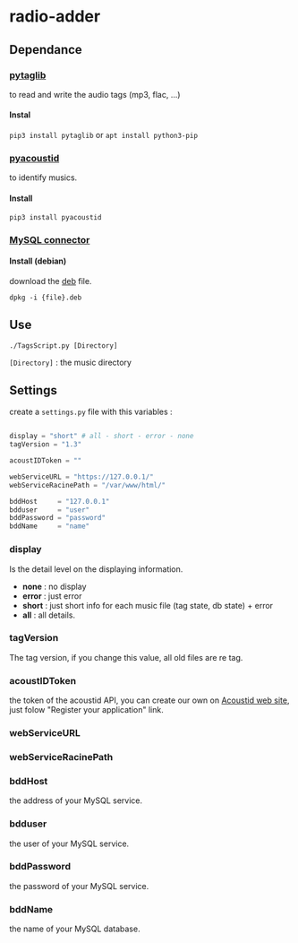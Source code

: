 # radio-adder

## Dependance

### [pytaglib](https://pypi.org/project/pytaglib/)

to read and write the audio tags (mp3, flac, ...)

#### Instal
	
`pip3 install pytaglib`
or
`apt install python3-pip`

### [pyacoustid](https://pypi.org/project/pyacoustid/)

to identify musics.

#### Install

`pip3 install pyacoustid`

### [MySQL connector](https://dev.mysql.com/doc/connector-python/en/)

#### Install (debian)

download the [deb](https://dev.mysql.com/downloads/connector/python/) file.

`dpkg -i {file}.deb`

## Use

`./TagsScript.py [Directory]`

`[Directory]` : the music directory 

## Settings

create a `settings.py` file with this variables : 

```python

display = "short" # all - short - error - none
tagVersion = "1.3"

acoustIDToken = ""

webServiceURL = "https://127.0.0.1/"
webServiceRacinePath = "/var/www/html/"

bddHost 	= "127.0.0.1"
bdduser 	= "user"
bddPassword = "password"
bddName 	= "name"

```

### display

Is the detail level on the displaying information.

- **none** : no display
- **error** : just error
- **short** : just short info for each music file (tag state, db state) + error
- **all** : all details.

### tagVersion

The tag version, if you change this value, all old files are re tag.

### acoustIDToken

the token of the acoustid API, you can create our own on [Acoustid web site](https://acoustid.org/), just folow "Register your application" link.

### webServiceURL

### webServiceRacinePath

### bddHost

the address of your MySQL service.

### bdduser

the user of your MySQL service.

### bddPassword

the password of your MySQL service.

### bddName

the name of your MySQL database.